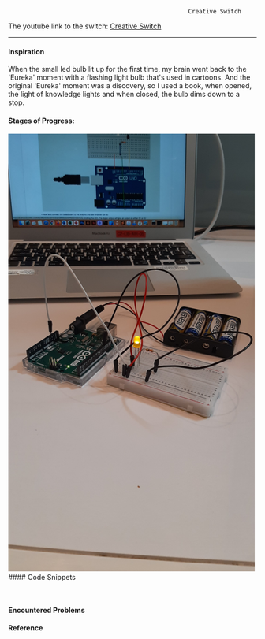 



                                                       Creative Switch
                                                  
                                                  
The youtube link to the switch: [Creative Switch]()

***     

#### Inspiration 

When the small led bulb lit up for the first time, my brain went back to the 'Eureka' moment with a flashing light bulb that's used in cartoons. 
And the original 'Eureka' moment was a discovery, so I used a book, when opened, the light of knowledge lights and when closed, the bulb dims down to a stop.

#### Stages of Progress: 


<img style="float:center;"  src="https://github.com/maishahoq/Intro-to-IM/blob/main/Assignment/Assignment8/20220328_092727.jpg " alt="Sqcorner" width="500"  />    
#### Code Snippets



```````````````````````````````````````````````
  

```````````````````````````````````````````````


#### Encountered Problems




#### Reference





            
